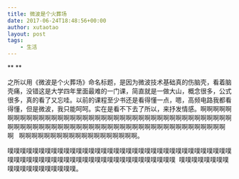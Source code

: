 ```yaml
---
title: 微波是个火葬场
date: 2017-06-24T18:48:56+00:00
author: xutaotao
layout: post
tags:
    - 生活
---
```

** **

之所以用《微波是个火葬场》命名标题，是因为微波技术基础真的伤脑壳，看着脑壳痛，没错这是大学四年里面最难的一门课，简直就是一做大山，概念很多，公式很多，真的看了又忘哇。以前的课程至少书还是看得懂一点，嗯，高频电路我都看得懂，但是微波，我只能呵呵。实在是看不下去了所以，来抒发情感。啊啊啊啊啊啊啊啊啊啊啊啊啊啊啊啊啊啊啊啊啊啊啊啊啊啊啊啊啊啊啊啊啊啊啊啊啊啊啊啊啊啊啊啊啊啊啊啊啊啊啊啊啊啊啊啊啊啊啊啊啊啊啊啊啊啊啊啊啊啊啊啊啊啊啊啊啊   啊啊啊啊啊啊啊啊啊啊啊啊啊啊啊啊啊啊啊。

噗噗噗噗噗噗噗噗噗噗噗噗噗噗噗噗噗噗噗噗噗噗噗噗噗噗噗噗噗噗噗噗噗噗噗噗噗噗噗噗噗噗噗噗噗噗噗噗噗噗噗噗噗噗噗噗噗噗噗噗噗噗噗  噗噗噗噗噗噗噗噗噗噗噗噗噗噗噗噗噗噗噗。

&nbsp;

&nbsp;

&nbsp;